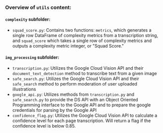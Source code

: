 ### Overview of `utils` content:

#### `complexity` subfolder:
- `squad_score.py`: Contains two functions: `metrics`, which generates a single row DataFrame of complexity metrics from a transcription string, and `squad_score` which takes a single row of complexity metrics and outputs a complexity metric integer, or "Squad Score."

#### `img_processing` subfolder:
- `transcription.py`: Utilizes the Google Cloud Vision API and their `document_text_detection` method to transcribe text from a given image
- `safe_search.py`: Utilizes the Google Cloud Vision API and their `safe_search` method to perform moderation of user uploaded illustrations
- `google_api.py`: Utilizes methods from `transcription.py` and `safe_search.py` to provide the DS API with an Object Oriented Programming interface to the Google API and to prepare the google credentials for parsing by the Google API
- `confidence_flag.py`: Utilizes the Google Cloud Vision API to calculate a confidence level for each page transcription. Will return a flag if the confidence level is below 0.85.
